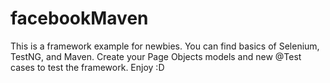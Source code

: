 # facebookMaven
This is a framework example for newbies. You can find basics of Selenium, TestNG, and Maven. 
Create your Page Objects models and new @Test cases to test the framework. Enjoy :D
